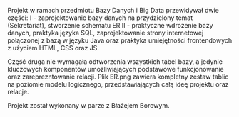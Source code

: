 Projekt w ramach przedmiotu Bazy Danych i Big Data przewidywał dwie części: 
I - zaprojektowanie bazy danych na przydzielony temat (Sekretariat), stworzenie schematu ER
II - praktyczne wdrożenie bazy danych, praktyka języka SQL,  zaprojektowanie strony internetowej połączonej z bazą w języku Java oraz praktyka umiejętności frontendowych z użyciem HTML, CSS oraz JS.

Część druga nie wymagała odtworzenia wszystkich tabel bazy, a jedynie kluczowych komponentów umożliwiąjących podstawowe funkcjonowanie oraz zareprezntowanie relacji. 
Plik ER.png zawiera kompletny zestaw tablic na poziomie modelu logicznego, przedstawiających całą ideę projektu oraz relacje.

Projekt został wykonany w parze z Błażejem Borowym. 
